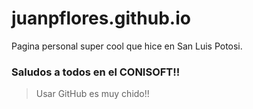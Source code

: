 # juanpflores.github.io
Pagina personal super cool que hice en San Luis Potosi.



### Saludos a todos en el CONISOFT!!


> Usar GitHub es muy chido!!
